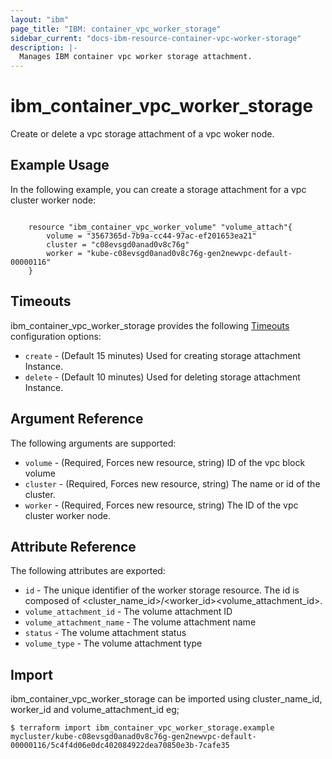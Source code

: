 ```yaml
---
layout: "ibm"
page_title: "IBM: container_vpc_worker_storage"
sidebar_current: "docs-ibm-resource-container-vpc-worker-storage"
description: |-
  Manages IBM container vpc worker storage attachment.
---
```


# ibm\_container_vpc_worker_storage

Create or delete a vpc storage attachment of a vpc woker node.


## Example Usage

In the following example, you can create a storage attachment for a vpc cluster worker node:

```hcl

	resource "ibm_container_vpc_worker_volume" "volume_attach"{
		volume = "3567365d-7b9a-cc44-97ac-ef201653ea21"
		cluster = "c08evsgd0anad0v8c76g"
		worker = "kube-c08evsgd0anad0v8c76g-gen2newvpc-default-00000116"
	}
```

## Timeouts

ibm_container_vpc_worker_storage provides the following [Timeouts](https://www.terraform.io/docs/configuration/resources.html#timeouts) configuration options:

* `create` - (Default 15 minutes) Used for creating storage attachment Instance.
* `delete` - (Default 10 minutes) Used for deleting storage attachment Instance.


## Argument Reference

The following arguments are supported:

* `volume` - (Required, Forces new resource, string) ID of the vpc block volume
* `cluster` - (Required, Forces new resource, string) The name or id of the cluster.
* `worker` - (Required, Forces new resource, string) The ID of the vpc cluster worker node.

## Attribute Reference

The following attributes are exported:

* `id` - The unique identifier of the worker storage resource. The id is composed of \<cluster_name_id\>/\<worker_id\>\<volume_attachment_id\>.<br/>
* `volume_attachment_id` - The volume attachment ID
* `volume_attachment_name` - The volume attachment name
* `status` - The volume attachment status
* `volume_type` - The volume attachment type

## Import

ibm_container_vpc_worker_storage can be imported using cluster_name_id, worker_id and volume_attachment_id eg;

```
$ terraform import ibm_container_vpc_worker_storage.example mycluster/kube-c08evsgd0anad0v8c76g-gen2newvpc-default-00000116/5c4f4d06e0dc402084922dea70850e3b-7cafe35
